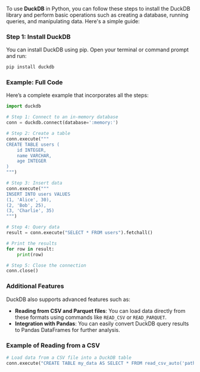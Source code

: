 To use **DuckDB** in Python, you can follow these steps to install the DuckDB library and perform basic operations such as creating a database, running queries, and manipulating data. Here's a simple guide:

### Step 1: Install DuckDB

You can install DuckDB using pip. Open your terminal or command prompt and run:

```bash
pip install duckdb
```
### Example: Full Code

Here’s a complete example that incorporates all the steps:

```python
import duckdb

# Step 1: Connect to an in-memory database
conn = duckdb.connect(database=':memory:')

# Step 2: Create a table
conn.execute("""
CREATE TABLE users (
    id INTEGER,
    name VARCHAR,
    age INTEGER
)
""")

# Step 3: Insert data
conn.execute("""
INSERT INTO users VALUES
(1, 'Alice', 30),
(2, 'Bob', 25),
(3, 'Charlie', 35)
""")

# Step 4: Query data
result = conn.execute("SELECT * FROM users").fetchall()

# Print the results
for row in result:
    print(row)

# Step 5: Close the connection
conn.close()
```

### Additional Features

DuckDB also supports advanced features such as:

- **Reading from CSV and Parquet files**: You can load data directly from these formats using commands like `READ_CSV` or `READ_PARQUET`.
- **Integration with Pandas**: You can easily convert DuckDB query results to Pandas DataFrames for further analysis.

### Example of Reading from a CSV

```python
# Load data from a CSV file into a DuckDB table
conn.execute("CREATE TABLE my_data AS SELECT * FROM read_csv_auto('path/to/your/file.csv')")
```